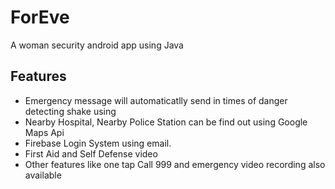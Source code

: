 # ForEve
A woman security android app using Java

## Features
* Emergency message will automaticatlly send in times of danger detecting shake using 
* Nearby Hospital, Nearby Police Station can be find out using Google Maps Api
* Firebase Login System using email.
* First Aid and Self Defense video
* Other features like one tap Call 999 and emergency video recording also available
